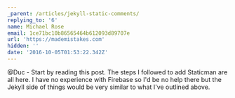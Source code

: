 ```yaml
---
_parent: /articles/jekyll-static-comments/
replying_to: '6'
name: Michael Rose
email: 1ce71bc10b86565464b612093d89707e
url: 'https://mademistakes.com'
hidden: ''
date: '2016-10-05T01:53:22.342Z'
---
```


@Duc - Start by reading this post. The steps I followed to add Staticman
are all here. I have no experience with Firebase so I'd be no help there but the
Jekyll side of things would be very similar to what I've outlined above.
